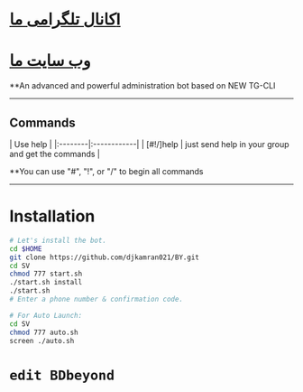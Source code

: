 # [کانال تلگرامی ماl](https://telegram.me/storevps)
# [وب سایت ما](https://storevps.net/)

**An advanced and powerful administration bot based on NEW TG-CLI


* * *

## Commands

| Use help |
|:--------|:------------|
| [#!/]help | just send help in your group and get the commands |

**You can use "#", "!", or "/" to begin all commands

* * *

# Installation

```sh
# Let's install the bot.
cd $HOME
git clone https://github.com/djkamran021/BY.git
cd SV
chmod 777 start.sh
./start.sh install
./start.sh 
# Enter a phone number & confirmation code.

# For Auto Launch:
cd SV
chmod 777 auto.sh
screen ./auto.sh
```
# `edit BDbeyond`
